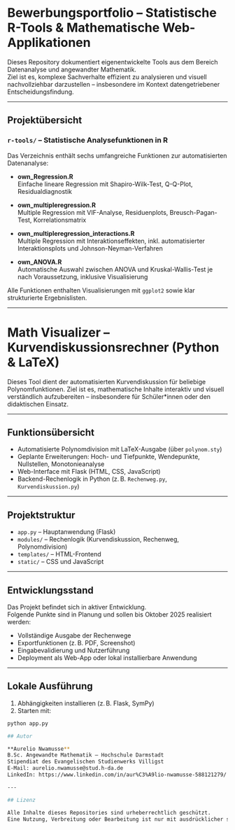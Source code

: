 # Bewerbungsportfolio – Statistische R-Tools & Mathematische Web-Applikationen

Dieses Repository dokumentiert eigenentwickelte Tools aus dem Bereich Datenanalyse und angewandter Mathematik.  
Ziel ist es, komplexe Sachverhalte effizient zu analysieren und visuell nachvollziehbar darzustellen – insbesondere im Kontext datengetriebener Entscheidungsfindung.

---

## Projektübersicht

### `r-tools/` – Statistische Analysefunktionen in R
Das Verzeichnis enthält sechs umfangreiche Funktionen zur automatisierten Datenanalyse:

- **own_Regression.R**  
  Einfache lineare Regression mit Shapiro-Wilk-Test, Q-Q-Plot, Residualdiagnostik

- **own_multipleregression.R**  
  Multiple Regression mit VIF-Analyse, Residuenplots, Breusch-Pagan-Test, Korrelationsmatrix

- **own_multipleregression_interactions.R**  
  Multiple Regression mit Interaktionseffekten, inkl. automatisierter Interaktionsplots und Johnson-Neyman-Verfahren

- **own_ANOVA.R**  
  Automatische Auswahl zwischen ANOVA und Kruskal-Wallis-Test je nach Voraussetzung, inklusive Visualisierung

Alle Funktionen enthalten Visualisierungen mit `ggplot2` sowie klar strukturierte Ergebnislisten.

---

# Math Visualizer – Kurvendiskussionsrechner (Python & LaTeX)

Dieses Tool dient der automatisierten Kurvendiskussion für beliebige Polynomfunktionen. Ziel ist es, mathematische Inhalte interaktiv und visuell verständlich aufzubereiten – insbesondere für Schüler*innen oder den didaktischen Einsatz.

---

## Funktionsübersicht

- Automatisierte Polynomdivision mit LaTeX-Ausgabe (über `polynom.sty`)
- Geplante Erweiterungen: Hoch- und Tiefpunkte, Wendepunkte, Nullstellen, Monotonieanalyse
- Web-Interface mit Flask (HTML, CSS, JavaScript)
- Backend-Rechenlogik in Python (z. B. `Rechenweg.py`, `Kurvendiskussion.py`)

---

## Projektstruktur

- `app.py` – Hauptanwendung (Flask)
- `modules/` – Rechenlogik (Kurvendiskussion, Rechenweg, Polynomdivision)
- `templates/` – HTML-Frontend
- `static/` – CSS und JavaScript

---

## Entwicklungsstand

Das Projekt befindet sich in aktiver Entwicklung.  
Folgende Punkte sind in Planung und sollen bis Oktober 2025 realisiert werden:

- Vollständige Ausgabe der Rechenwege
- Exportfunktionen (z. B. PDF, Screenshot)
- Eingabevalidierung und Nutzerführung
- Deployment als Web-App oder lokal installierbare Anwendung

---

## Lokale Ausführung

1. Abhängigkeiten installieren (z. B. Flask, SymPy)
2. Starten mit:

```bash
python app.py

## Autor

**Aurelio Nwamusse**  
B.Sc. Angewandte Mathematik – Hochschule Darmstadt  
Stipendiat des Evangelischen Studienwerks Villigst  
E-Mail: aurelio.nwamusse@stud.h-da.de  
LinkedIn: https://www.linkedin.com/in/aur%C3%A9lio-nwamusse-588121279/

---

## Lizenz

Alle Inhalte dieses Repositories sind urheberrechtlich geschützt.  
Eine Nutzung, Verbreitung oder Bearbeitung ist nur mit ausdrücklicher schriftlicher Genehmigung des Autors gestattet.
